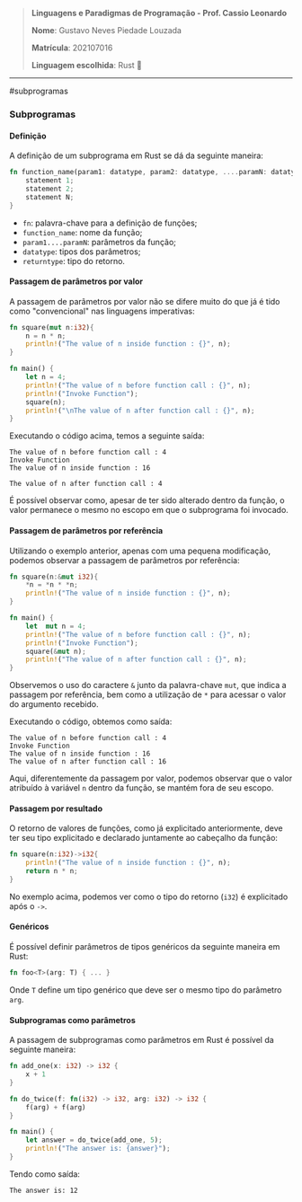 > **Linguagens e Paradigmas de Programação - Prof. Cassio Leonardo**
> 
> **Nome**: Gustavo Neves Piedade Louzada
> 
> **Matrícula**: 202107016
> 
> **Linguagem escolhida**: Rust 🦀

---

#subprogramas

### Subprogramas

#### Definição

A definição de um subprograma em Rust se dá da seguinte maneira:

```rust
fn function_name(param1: datatype, param2: datatype, ....paramN: datatype) -> returntype{
	statement 1;
	statement 2;
	statement N;
}
```

- `fn`: palavra-chave para a definição de funções;
- `function_name`: nome da função;
- `param1....paramN`: parâmetros da função;
- `datatype`: tipos dos parâmetros;
- `returntype`: tipo do retorno.


#### Passagem de parâmetros por valor

A passagem de parâmetros por valor não se difere muito do que já é tido como "convencional" nas linguagens imperativas:

```rust
fn square(mut n:i32){
	n = n * n;
	println!("The value of n inside function : {}", n);
}

fn main() {
	let n = 4;
	println!("The value of n before function call : {}", n);
	println!("Invoke Function");
	square(n);
	println!("\nThe value of n after function call : {}", n);
}
```

Executando o código acima, temos a seguinte saída:

```console
The value of n before function call : 4
Invoke Function
The value of n inside function : 16

The value of n after function call : 4
```

É possível observar como, apesar de ter sido alterado dentro da função, o valor permanece o mesmo no escopo em que o subprograma foi invocado.


#### Passagem de parâmetros por referência

Utilizando o exemplo anterior, apenas com uma pequena modificação, podemos observar a passagem de parâmetros por referência:

```rust
fn square(n:&mut i32){
	*n = *n * *n;
	println!("The value of n inside function : {}", n);
}

fn main() {
	let  mut n = 4;
	println!("The value of n before function call : {}", n);
	println!("Invoke Function");
	square(&mut n);
	println!("The value of n after function call : {}", n);
}
```

Observemos o uso do caractere `&` junto da palavra-chave `mut`, que indica a passagem por referência, bem como a utilização de `*` para acessar o valor do argumento recebido.

Executando o código, obtemos como saída:

```console
The value of n before function call : 4
Invoke Function
The value of n inside function : 16
The value of n after function call : 16
```

Aqui, diferentemente da passagem por valor, podemos observar que o valor atribuído à variável `n` dentro da função, se mantém fora de seu escopo.


#### Passagem por resultado

O retorno de valores de funções, como já explicitado anteriormente, deve ter seu tipo explicitado e declarado juntamente ao cabeçalho da função:

```rust
fn square(n:i32)->i32{
	println!("The value of n inside function : {}", n);
	return n * n;
}
```

No exemplo acima, podemos ver como o tipo do retorno (`i32`) é explicitado após o `->`.


#### Genéricos

É possível definir parâmetros de tipos genéricos da seguinte maneira em Rust:

```rust
fn foo<T>(arg: T) { ... }
```

Onde `T` define um tipo genérico que deve ser o mesmo tipo do parâmetro `arg`.


#### Subprogramas como parâmetros

A passagem de subprogramas como parâmetros em Rust é possível da seguinte maneira:

```rust
fn add_one(x: i32) -> i32 {
    x + 1
}

fn do_twice(f: fn(i32) -> i32, arg: i32) -> i32 {
    f(arg) + f(arg)
}

fn main() {
    let answer = do_twice(add_one, 5);
    println!("The answer is: {answer}");
}
```

Tendo como saída:

```bash
The answer is: 12
```